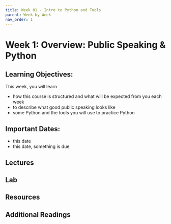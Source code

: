 ```yaml
---
title: Week 01 - Intro to Python and Tools
parent: Week by Week
nav_order: 1
---
```

# Week 1: Overview: Public Speaking & Python

## Learning Objectives:
This week, you will learn

* how this course is structured and what will be expected from you each week
* to describe what good public speaking looks like
* some Python and the tools you will use to practice Python

## Important Dates:
* this date
* this date, something is due

## Lectures

## Lab

## Resources

## Additional Readings


